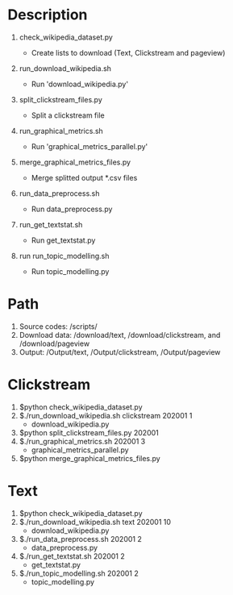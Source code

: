 # Description
1. check_wikipedia_dataset.py
    - Create lists to download (Text, Clickstream and pageview)
2. run_download_wikipedia.sh
    - Run 'download_wikipedia.py'
3. split_clickstream_files.py
    - Split a clickstream file
4. run_graphical_metrics.sh
    - Run 'graphical_metrics_parallel.py'
5. merge_graphical_metrics_files.py
    - Merge splitted output *.csv files 

6. run_data_preprocess.sh
    - Run data_preprocess.py
7. run_get_textstat.sh
    - Run get_textstat.py
8. run run_topic_modelling.sh
    - Run topic_modelling.py


# Path
1. Source codes: /scripts/
2. Download data: /download/text, /download/clickstream, and /download/pageview
3. Output: /Output/text, /Output/clickstream, /Output/pageview


# Clickstream
1. $python check_wikipedia_dataset.py
2. $./run_download_wikipedia.sh clickstream 202001 1
    - download_wikipedia.py 
3. $python split_clickstream_files.py 202001
4. $./run_graphical_metrics.sh 202001 3
    - graphical_metrics_parallel.py 
5. $python merge_graphical_metrics_files.py 


# Text
1. $python check_wikipedia_dataset.py
2. $./run_download_wikipedia.sh text 202001 10
    - download_wikipedia.py
3. $./run_data_preprocess.sh 202001 2
    - data_preprocess.py
4. $./run_get_textstat.sh 202001 2
    - get_textstat.py
5. $./run_topic_modelling.sh 202001 2
    - topic_modelling.py
